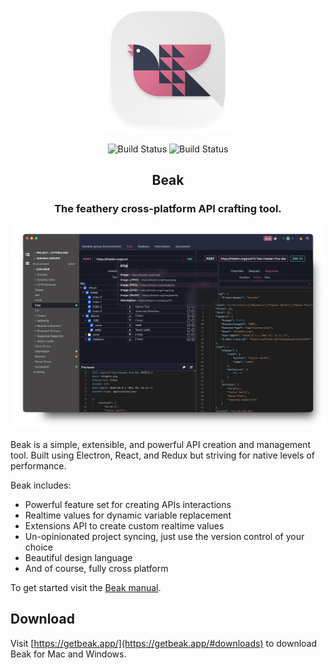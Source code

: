 <p align="center">
	<img width="200" height="200" src="assets/logo.png" />
</p>

<p align="center">
	<img src="https://github.com/getbeak/beak/workflows/beak-app/badge.svg" alt="Build Status" />
	<img src="https://github.com/getbeak/beak/workflows/beak-web/badge.svg" alt="Build Status" />
</p>

<h2 style="border-bottom: none" align="center">Beak</h1>

<h3 align="center">
	The feathery cross-platform API crafting tool.
</h3>

<picture>
	<source media="(prefers-color-scheme: light)" srcset="assets/home-light.png" type="image/png">
	<source media="(prefers-color-scheme: dark)" srcset="assets/home-dark.webp" type="image/webp">
	<source media="(prefers-color-scheme: light)" srcset="assets/home-light.png" type="image/png">
	<source media="(prefers-color-scheme: dark)" srcset="assets/home-dark.webp" type="image/webp">
	<img alt="Preview of Beak showing the project explorer, request and response views, and the omni bar" src="assets/home-dark.png">
</picture>

Beak is a simple, extensible, and powerful API creation and management tool. Built using Electron, React, and Redux but striving for native levels of performance.

Beak includes:
- Powerful feature set for creating APIs interactions
- Realtime values for dynamic variable replacement
- Extensions API to create custom realtime values
- Un-opinionated project syncing, just use the version control of your choice
- Beautiful design language
- And of course, fully cross platform

To get started visit the [Beak manual](https://docs.getbeak.app).

## Download

Visit [https://getbeak.app/](https://getbeak.app/#downloads) to download Beak for Mac and Windows.
